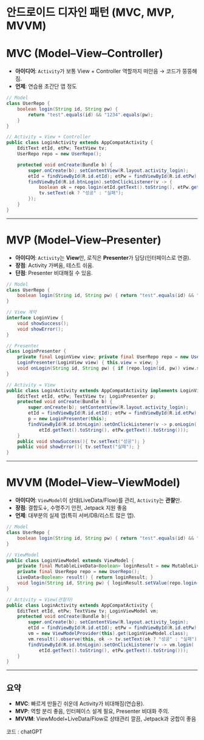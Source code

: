 # 안드로이드 디자인 패턴 (MVC, MVP, MVVM)

# MVC (Model–View–Controller)

- **아이디어**: `Activity`가 보통 View + Controller 역할까지 떠안음 → 코드가 뚱뚱해짐.
- **언제**: 연습용 초간단 앱 정도

```java
// Model
class UserRepo {
    boolean login(String id, String pw) {
        return "test".equals(id) && "1234".equals(pw);
    }
}

// Activity = View + Controller
public class LoginActivity extends AppCompatActivity {
    EditText etId, etPw; TextView tv;
    UserRepo repo = new UserRepo();

    protected void onCreate(Bundle b) {
        super.onCreate(b); setContentView(R.layout.activity_login);
        etId = findViewById(R.id.etId); etPw = findViewById(R.id.etPw); tv = findViewById(R.id.tv);
        findViewById(R.id.btnLogin).setOnClickListener(v -> {
            boolean ok = repo.login(etId.getText().toString(), etPw.getText().toString());
            tv.setText(ok ? "성공" : "실패");
        });
    }
}

```

---

# MVP (Model–View–Presenter)

- **아이디어**: `Activity`는 **View**만, 로직은 **Presenter**가 담당(인터페이스로 연결).
- **장점**: Activity 가벼움, 테스트 쉬움.
- **단점**: Presenter 비대해질 수 있음.

```java
// Model
class UserRepo {
    boolean login(String id, String pw) { return "test".equals(id) && "1234".equals(pw); }
}

// View 계약
interface LoginView {
    void showSuccess();
    void showError();
}

// Presenter
class LoginPresenter {
    private final LoginView view; private final UserRepo repo = new UserRepo();
    LoginPresenter(LoginView view) { this.view = view; }
    void onLogin(String id, String pw) { if (repo.login(id, pw)) view.showSuccess(); else view.showError(); }
}

// Activity = View
public class LoginActivity extends AppCompatActivity implements LoginView {
    EditText etId, etPw; TextView tv; LoginPresenter p;
    protected void onCreate(Bundle b) {
        super.onCreate(b); setContentView(R.layout.activity_login);
        etId = findViewById(R.id.etId); etPw = findViewById(R.id.etPw); tv = findViewById(R.id.tv);
        p = new LoginPresenter(this);
        findViewById(R.id.btnLogin).setOnClickListener(v -> p.onLogin(
            etId.getText().toString(), etPw.getText().toString()));
    }
    public void showSuccess(){ tv.setText("성공"); }
    public void showError(){ tv.setText("실패"); }
}

```

---

# MVVM (Model–View–ViewModel) 

- **아이디어**: `ViewModel`이 상태(LiveData/Flow)를 관리, `Activity`는 **관찰**만.
- **장점**: 결합도↓, 수명주기 안전, Jetpack 지원 좋음
- **언제**: 대부분의 실제 앱(특히 서버/DB/리스트 많은 앱).

```java
// Model
class UserRepo {
    boolean login(String id, String pw) { return "test".equals(id) && "1234".equals(pw); }
}

// ViewModel
public class LoginViewModel extends ViewModel {
    private final MutableLiveData<Boolean> loginResult = new MutableLiveData<>();
    private final UserRepo repo = new UserRepo();
    LiveData<Boolean> result() { return loginResult; }
    void login(String id, String pw) { loginResult.setValue(repo.login(id, pw)); }
}

// Activity = View(관찰자)
public class LoginActivity extends AppCompatActivity {
    EditText etId, etPw; TextView tv; LoginViewModel vm;
    protected void onCreate(Bundle b){
        super.onCreate(b); setContentView(R.layout.activity_login);
        etId = findViewById(R.id.etId); etPw = findViewById(R.id.etPw); tv = findViewById(R.id.tv);
        vm = new ViewModelProvider(this).get(LoginViewModel.class);
        vm.result().observe(this, ok -> tv.setText(ok ? "성공" : "실패"));
        findViewById(R.id.btnLogin).setOnClickListener(v -> vm.login(
            etId.getText().toString(), etPw.getText().toString()));
    }
}

```

---

## 요약

- **MVC**: 빠르게 만들긴 쉬운데 Activity가 비대해짐(연습용).
- **MVP**: 역할 분리 좋음, 인터페이스 설계 필요, Presenter 비대화 주의.
- **MVVM**: ViewModel+LiveData/Flow로 상태관리 깔끔, Jetpack과 궁합이 좋음


코드 : chatGPT

